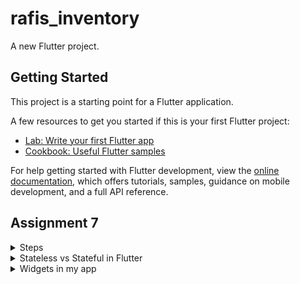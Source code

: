 # rafis_inventory

A new Flutter project.

## Getting Started

This project is a starting point for a Flutter application.

A few resources to get you started if this is your first Flutter project:

- [Lab: Write your first Flutter app](https://docs.flutter.dev/get-started/codelab)
- [Cookbook: Useful Flutter samples](https://docs.flutter.dev/cookbook)

For help getting started with Flutter development, view the
[online documentation](https://docs.flutter.dev/), which offers tutorials,
samples, guidance on mobile development, and a full API reference.


## Assignment 7 
<details>
<summary>Steps</summary> 


1. Install Flutter using Homebrew
`brew install flutter`

2. Create a flutter project called rafis_inventory by running the following command :
`flutter create rafis_inventory`

3. Add this code to the `main.dart file` : 
```dart
import 'package:flutter/material.dart';
import 'package:rafis_inventory/menu.dart';

void main() {
  runApp(const MyApp());
}

class MyApp extends StatelessWidget {
  const MyApp({super.key});

  // This widget is the root of your application.
  @override
  Widget build(BuildContext context) {
    return MaterialApp(
      title: 'Rafis Inventory',
      theme: ThemeData(
        // This is the theme of your application.
        //
        // TRY THIS: Try running your application with "flutter run". You'll see
        // the application has a blue toolbar. Then, without quitting the app,
        // try changing the seedColor in the colorScheme below to Colors.green
        // and then invoke "hot reload" (save your changes or press the "hot
        // reload" button in a Flutter-supported IDE, or press "r" if you used
        // the command line to start the app).
        //
        // Notice that the counter didn't reset back to zero; the application
        // state is not lost during the reload. To reset the state, use hot
        // restart instead.
        //
        // This works for code too, not just values: Most code changes can be
        // tested with just a hot reload.
        colorScheme: ColorScheme.fromSeed(seedColor: Colors.indigo),
        useMaterial3: true,
      ),
      home: MyHomePage(),
    );
  }
}
```

4. In the `lib` directory, create a `menu.dart` file

5. In the menu.dart file, copy this code
```dart
import 'package:flutter/material.dart';

class Items {
  final String name;
  final IconData icon;
  final Color color;

  Items(this.name, this.icon, this.color);
}

class MyHomePage extends StatelessWidget {
  MyHomePage({Key? key}) : super(key: key);

  final List<Items> items = [
    Items("View Items", Icons.checklist, Colors.indigo.shade400),
    Items("Add Item", Icons.add_shopping_cart, Colors.blue.shade400),
    Items("Logout", Icons.logout, Colors.red.shade400),
  ];

  // This widget is the home page of your application. It is stateful, meaning
  // that it has a State object (defined below) that contains fields that affect
  // how it looks.

  // This class is the configuration for the state. It holds the values (in this
  // case the title) provided by the parent (in this case the App widget) and
  // used by the build method of the State. Fields in a Widget subclass are
  // always marked "final".

  @override
  Widget build(BuildContext context) {
    return Scaffold(
      appBar: AppBar(
        title: const Text(
          'Rafi\'s Inventory',
        ),
      ),
      body: SingleChildScrollView(
        // Scrolling wrapper widget
        child: Padding(
          padding: const EdgeInsets.all(10.0), // Set padding for the page
          child: Column(
            // Widget to display children vertically
            children: <Widget>[
              const Padding(
                padding: EdgeInsets.only(top: 10.0, bottom: 10.0),
                // Text widget to display text with center alignment and appropriate style
                child: Text(
                  'My inventory', // Text indicating the shop name
                  textAlign: TextAlign.center,
                  style: TextStyle(
                    fontSize: 30,
                    fontWeight: FontWeight.bold,
                  ),
                ),
              ),
              // Grid layout
              GridView.count(
                // Container for our cards.
                primary: true,
                padding: const EdgeInsets.all(20),
                crossAxisSpacing: 10,
                mainAxisSpacing: 10,
                crossAxisCount: 3,
                shrinkWrap: true,
                children: items.map((Items item) {
                  // Iteration for each item
                  return ItemCard(item);
                }).toList(),
              ),
            ],
          ),
        ),
      ),
    );
  }
}

class ItemCard extends StatelessWidget {
  final Items item;

  const ItemCard(this.item, {Key? key}); // Constructor

  @override
  Widget build(BuildContext context) {
    return Material(
      color: item.color,
      child: InkWell(
        // Responsive touch area
        onTap: () {
          // Show a SnackBar when clicked
          ScaffoldMessenger.of(context)
            ..hideCurrentSnackBar()
            ..showSnackBar(SnackBar(
                content: Text("You pressed the ${item.name} button!")));
        },
        child: Container(
          // Container to hold Icon and Text
          padding: const EdgeInsets.all(8),
          child: Center(
            child: Column(
              mainAxisAlignment: MainAxisAlignment.center,
              children: [
                Icon(
                  item.icon,
                  color: Colors.white,
                  size: 30.0,
                ),
                const Padding(padding: EdgeInsets.all(3)),
                Text(
                  item.name,
                  textAlign: TextAlign.center,
                  style: const TextStyle(color: Colors.white),
                ),
              ],
            ),
          ),
        ),
      ),
    );
  }
}
```

6. The previous step already included the Snackbar
</details>


<details>
<summary>Stateless vs Stateful in Flutter</summary>


If a widget can change when a user interacts with it, it's stateful. Meanwhile, a stateless widget
never changes. The examples of stateless widgets are `Icon`, `IconButton`, and `Text`.

One can also say that a stateful widget is dynamic. A notable example would be it changing appearance
in response to interactions by user or when the widget receives data

Source : [Click here to access the flutter docs](https://docs.flutter.dev/ui/interactivity#stateful-and-stateless-widgets)
</details>

<details>
<summary>Widgets in my app</summary>


In `main.dart`:

1. `MaterialApp`: This is the root widget that configures your app. It provides a basic structure for your app, including the title and theme.

2. `MyApp`: This is your custom widget that extends StatelessWidget and represents the root of your app. It doesn't change its appearance once it's built.


In `menu.dart`:

1. `Scaffold:` This widget creates the basic layout of your app with an app bar and content area.

2. `AppBar`: It's the top app bar that displays the title of your app.

3. `SingleChildScrollView`: This widget allows content to be scrollable, ensuring that all content fits on the screen, even if it's too long.

4. `Column`: It's used to arrange widgets vertically, making it easy to stack items on top of each other.

5. `GridView.count`: This widget creates a grid layout with a specified number of columns. It's used to display a grid of items.

6. `ItemCard`: This is your custom widget that represents each item in the grid. It's built using a colored container with an icon and a label.

These widgets are building blocks that help you create the structure and appearance of your Flutter app. They work together to display your app's content and functionality in an organized manner.
</details>


